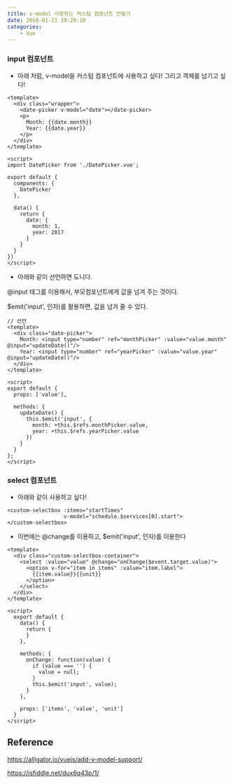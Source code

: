 ```yaml
---
title: v-model 사용하는 커스텀 컴포넌트 만들기
date: 2018-01-21 19:28:10
categories:
    - Vue
---
```


### input 컴포넌트

- 아래 처럼, v-model을 커스텀 컴포넌트에 사용하고 싶다! 그리고 객체를 넘기고 싶다!

````vue
<template>
  <div class="wrapper">
    <date-picker v-model="date"></date-picker>
    <p>
      Month: {{date.month}}
      Year: {{date.year}}
    </p>
  </div>
</template>

<script>
import DatePicker from './DatePicker.vue';

export default {
  components: {
    DatePicker
  },

  data() {
    return {
      date: {
        month: 1,
        year: 2017
      }
    }
  }
})
</script>
````

- 아래와 같이 선언하면 도니다.

@input 태그를 이용해서, 부모컴포넌트에게 값을 넘겨 주는 것이다.

$emit('input', 인자)를 활용하면, 값을 넘겨 줄 수 있다.

````vue
// 선언
<template>
  <div class="date-picker">
    Month: <input type="number" ref="monthPicker" :value="value.month" @input="updateDate()"/>
    Year: <input type="number" ref="yearPicker" :value="value.year" @input="updateDate()"/>
  </div>
</template>

<script>
export default {
  props: ['value'],

  methods: {
    updateDate() {
      this.$emit('input', {
        month: +this.$refs.monthPicker.value,
        year: +this.$refs.yearPicker.value
      })
    }
  }
};
</script>
````

### select 컴포넌트

- 아래와 같이 사용하고 싶다!

````vue
<custom-selectbox :items="startTimes"
                  v-model="schedule.$services[0].start">
</custom-selectbox>
````

- 이번에는 @change를 이용하고, $emit('input', 인자)를 이용한다

````vue
<template>
  <div class="custom-selectbox-container">
    <select :value="value" @change="onChange($event.target.value)">
      <option v-for="item in items" :value="item.label">
        {{item.value}}{{unit}}
      </option>
    </select>
  </div>
</template>

<script>
  export default {
    data() {
      return {
      }
    },

    methods: {
      onChange: function(value) {
        if (value === '') {
          value = null;
        }
        this.$emit('input', value);
      }
    },

    props: ['items', 'value', 'unit']
  }
</script>
````





## Reference

https://alligator.io/vuejs/add-v-model-support/

https://jsfiddle.net/dux6q43p/1/
